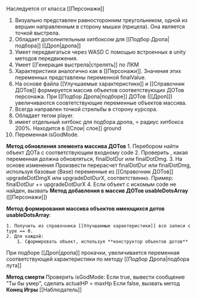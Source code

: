 Наследуется от класса [[Персонажи]]

1. Визуально представлен равносторонним треугольником, одной из вершин направленным в сторону мышки (прицела). Она является точкой выстрела. 
3. Обладает дополнительным хитбоксом для [[Подбор Дропа|подбора]] [[Дроп|дропа]]
4. Умеет передвигаться через WASD  С помощью встроенных в unity методов передвижения.
5. Умеет [[Генерация выстрела|стрелять]] по ЛКМ
6. Характеристики аналогично как в [[Персонажи]]. Значения этих переменных представлены переменной finalValue.
7. На основе файла [[Улучшаемые характеристики]] и [[Справочник ДОТов]] формируется массив объектов соответствующих ДОТов персонажа. При [[Подбор Дропа|подборе]] ДОТов ([[Дроп]]) увеличиваются соовтетствующие переменные объектов массива.
8. Всегда направлен точкой стрельбы в сторону курсора.
9. Обладает тегом player.
10. имеет отдельный хитбокс для подбора дропа, = радиус хитбокса 200%. Находится в [[Слои| слое]] ground
11. Переменная isGodMode.

**Метод обновления элемента массива ДОТов**
	1. Перебором найти объект ДОТа с соответствующим входному code 
	2. Проверить , какая переменная должна обновляться, finalDotDur или finalDotDmg.
	3. На основе изменения Произвести перерасчет finalDotDur или finalDotDmg, используя базовые (Base) переменные из [[Справочник ДОТов]] upgradeDotDmgX или upgradeDotDurX, соответственно. Пример: finalDotDur += upgradeDotDurX
	4. Если объект с искомым code не найден, вызвать **Метод добавления в массив ДОТов usableDotsArray** ([[Персонажи]])

**Метод формирования массива объектов имеющихся дотов usableDotsArray**:

	1. Получить из справочника [[Улучшаемые характеристики]] все записи с type == 0.
	2. Для каждой:
		1. Сформировать объект, используя **конструктор объектов дотов**


При подборе [[Дроп|дропа]] прокачки, увеличивается переменная соответствующей характеристики по методу [[Подбор Дропа|подбора лута]]

**Метод смерти**
Проверить isGodMode:
	Если true, вывести сообщение "Ты бы умер", сделать actualHP = maxHp
	Если false, вызвать метод **Конец Игры** [[Наблюдатель]]